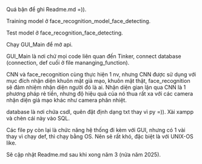 Quá bận để ghi Readme.md =)).

Training model ở face_recognition_model_face_detecting.

Test model ở face_recognition_face_detecting.

Chạy GUI_Main để mở api.

GUI_Main là nơi chứ mọi code liên quan đến Tinker, connect database (connection, def cuối ở file mananging_function).

CNN và face_recognition cùng thực hiện 1 nv, nhưng CNN được sử dụng với mục đích nhận diện khuôn mặt giả mạo, khuôn mặt thật, face_recognition sẽ đảm nhiệm nhận diện người đó là ai. Nhận diện gian lận qua CNN là 1 phương pháp rẻ tiền, nhưng độ hiệu quả của nó thua rất xa với các camera nhận diện giả mạo khác như camera phân nhiệt.

database là nơi chứa csdl, quên đặt định dạng txt thay vì py =)). Xài xampp và chèn cái này vào SQL.

Các file py còn lại là chức năng hệ thống đi kèm với GUI, nhưng có 1 vài thay vì chạy def, thì chạy bằng OS. Nên sẽ rất khó, đặc biệt là với UNIX-OS like.

Sẽ cập nhật Readme.md sau khi xong năm 3 (nửa năm 2025).
